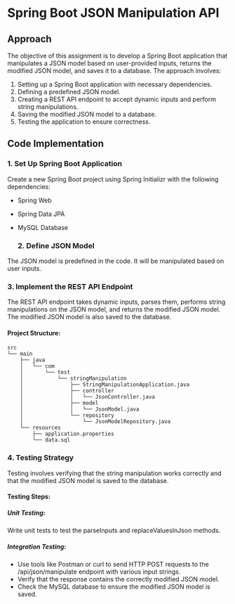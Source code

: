 # Spring Boot JSON Manipulation API

## Approach

The objective of this assignment is to develop a Spring Boot application that manipulates a JSON model based on user-provided inputs, returns the modified JSON model, and saves it to a database. The approach involves:

1. Setting up a Spring Boot application with necessary dependencies.
2. Defining a predefined JSON model.
3. Creating a REST API endpoint to accept dynamic inputs and perform string manipulations.
4. Saving the modified JSON model to a database.
5. Testing the application to ensure correctness.

## Code Implementation

### 1. Set Up Spring Boot Application

Create a new Spring Boot project using Spring Initializr with the following dependencies:

- Spring Web
- Spring Data JPA
- MySQL Database

  ### 2. Define JSON Model

The JSON model is predefined in the code. It will be manipulated based on user inputs.

### 3. Implement the REST API Endpoint

The REST API endpoint takes dynamic inputs, parses them, performs string manipulations on the JSON model, and returns the modified JSON model. The modified JSON model is also saved to the database.

#### Project Structure:

```
src
└── main
    ├── java
    │   └── com
    │       └── test
    │           └── stringManipulation
    │               ├── StringManipulationApplication.java
    │               ├── controller
    │               │   └── JsonController.java
    │               ├── model
    │               │   └── JsonModel.java
    │               └── repository
    │                   └── JsonModelRepository.java
    └── resources
        ├── application.properties
        └── data.sql
```

### 4. Testing Strategy

Testing involves verifying that the string manipulation works correctly and that the modified JSON model is saved to the database.

#### Testing Steps:

##### Unit Testing:

Write unit tests to test the parseInputs and replaceValuesInJson methods.

##### Integration Testing:

- Use tools like Postman or curl to send HTTP POST requests to the /api/json/manipulate endpoint with various input strings.
- Verify that the response contains the correctly modified JSON model.
- Check the MySQL database  to ensure the modified JSON model is saved.

  
